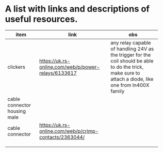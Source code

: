 # A list with links and descriptions of useful resources.


|item|link|obs|
|--|--|--|
|clickers|https://uk.rs-online.com/web/p/power-relays/6133617|any relay capable of handling 24V as the trigger for the coil should be able to do the trick, make sure to attach a diode, like one from ln400X family|
|cable connector housing male|||
|cable connector|https://uk.rs-online.com/web/p/crimp-contacts/2363044/||
||||
||||
||||

 
